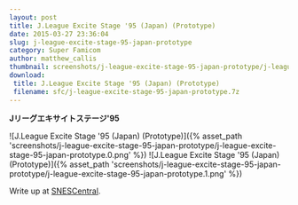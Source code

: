 ```yaml
---
layout: post
title: J.League Excite Stage '95 (Japan) (Prototype)
date: 2015-03-27 23:36:04
slug: j-league-excite-stage-95-japan-prototype
category: Super Famicom
author: matthew_callis
thumbnail: screenshots/j-league-excite-stage-95-japan-prototype/j-league-excite-stage-95-japan-prototype.0.png
download:
 title: J.League Excite Stage '95 (Japan) (Prototype)
 filename: sfc/j-league-excite-stage-95-japan-prototype.7z
---
```


__Jリーグエキサイトステージ'95__

![J.League Excite Stage '95 (Japan) (Prototype)]({% asset_path 'screenshots/j-league-excite-stage-95-japan-prototype/j-league-excite-stage-95-japan-prototype.0.png' %})
![J.League Excite Stage '95 (Japan) (Prototype)]({% asset_path 'screenshots/j-league-excite-stage-95-japan-prototype/j-league-excite-stage-95-japan-prototype.1.png' %})

Write up at [SNESCentral](http://www.snescentral.com/review.php?id=1083&num=0&fancy=yes&article=proto).
